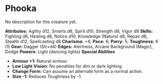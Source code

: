 # Phooka

No description for this creature yet.

**Attributes:** Agility d12, Smarts d8, Spirit d10, Strength d6, Vigor
d8
**Skills:** Fighting d6, Healing d6, Notice d10, Knowledge (Nature) d6,
Repair d8, Stealth d12, Spellcasting d8
**Charisma:** +4; **Pace:** 6; **Parry:** 5; **Toughness:** 6 (1)
**Gear:** Dagger (Str+d4)
**Edges:** Alertness, Arcane Background (Magic), Dodge
**Powers:** Light (dancing lights)
**Special Abilities**

- **Armour +1:** Natural armour.
- **Low Light Vision:** No penalties for dim or dark lighting.
- **Change Form:** Can assume an alternate form as a normal action.
- **Size -1:** Reduces Toughness by -1.
